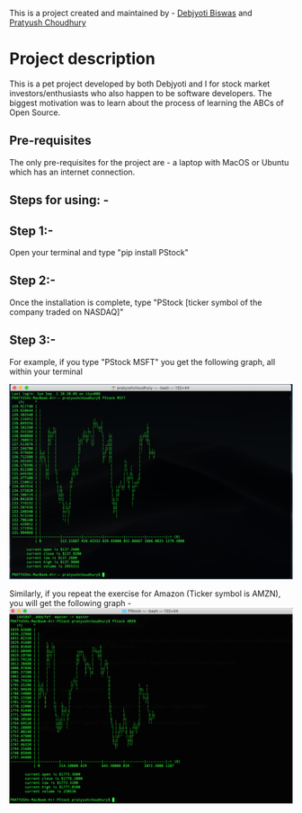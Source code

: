 This is a project created and maintained by - 
[Debjyoti Biswas](https://www.linkedin.com/in/debjyotibiswas125/) and</br> 
[Pratyush Choudhury](https://www.linkedin.com/in/pratyushchoudhury/)

# Project description
This is a pet project developed by both Debjyoti and I for stock market investors/enthusiasts who also happen to be software developers. The biggest motivation was to learn about the process of learning the ABCs of Open Source. 

## Pre-requisites
The only pre-requisites for the project are - a laptop with MacOS or Ubuntu which has an internet connection. 

## Steps for using: - 

## Step 1:-
Open your terminal and type "pip install PStock"

## Step 2:-
Once the installation is complete, type "PStock [ticker symbol of the company traded on NASDAQ]"

## Step 3:- 
For example, if you type "PStock MSFT" you get the following graph, all within your terminal

![jpg](/Images/Microsoft.jpg)

Similarly, if you repeat the exercise for Amazon (Ticker symbol is AMZN), you will get the following graph - 
![jpg](/Images/Amazon.jpg)
